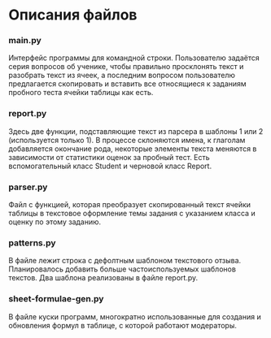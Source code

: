 # Описания файлов

### main.py
Интерфейс программы для командной строки. Пользователю задаётся серия вопросов об ученике, чтобы правильно просклонять текст и разобрать текст из ячеек, а последним вопросом пользователю предлагается скопировать и вставить все относящиеся к заданиям пробного теста ячейки таблицы как есть. 

### report.py
Здесь две функции, подставляющие текст из парсера в шаблоны 1 или 2 (используется только 1). В процессе склоняются имена, к глаголам добавляется окончание рода, некоторые элементы текста меняются в зависимости от статистики оценок за пробный тест.
Есть вспомогательный класс Student и черновой класс Report.

### parser.py
Файл с функцией, которая преобразует скопированный текст ячейки таблицы в текстовое оформление темы задания с указанием класса и оценку по этому заданию.

### patterns.py
В файле лежит строка с дефолтным шаблоном текстового отзыва.
Планировалось добавить больше частоиспользуемых шаблонов текстов. Два шаблона реализованы в файле report.py.

### sheet-formulae-gen.py
В файле куски программ, многократно использованные для создания и обновления формул в таблице, с которой работают модераторы.
